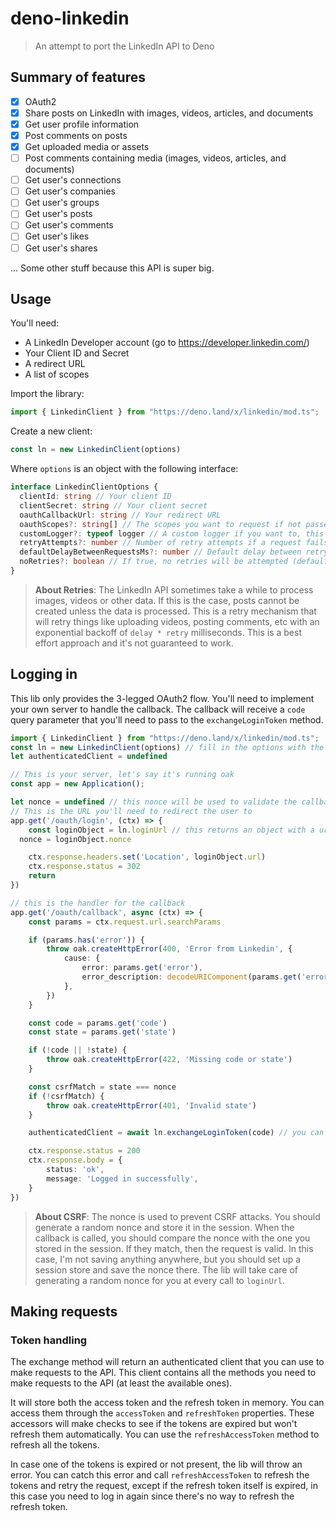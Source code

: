 # deno-linkedin

> An attempt to port the LinkedIn API to Deno

## Summary of features

- [x] OAuth2
- [x] Share posts on LinkedIn with images, videos, articles, and documents
- [x] Get user profile information
- [x] Post comments on posts
- [x] Get uploaded media or assets
- [ ] Post comments containing media (images, videos, articles, and documents)
- [ ] Get user's connections
- [ ] Get user's companies
- [ ] Get user's groups
- [ ] Get user's posts
- [ ] Get user's comments
- [ ] Get user's likes
- [ ] Get user's shares

... Some other stuff because this API is super big.

## Usage

You'll need:

- A LinkedIn Developer account (go to https://developer.linkedin.com/)
- Your Client ID and Secret
- A redirect URL
- A list of scopes

Import the library:

```ts
import { LinkedinClient } from "https://deno.land/x/linkedin/mod.ts";
```

Create a new client:

```ts
const ln = new LinkedinClient(options)
```

Where `options` is an object with the following interface:

```ts
interface LinkedinClientOptions {
  clientId: string // Your client ID
  clientSecret: string // Your client secret
  oauthCallbackUrl: string // Your redirect URL
  oauthScopes?: string[] // The scopes you want to request if not passed will default to r_emailaddress and r_basicprofile
  customLogger?: typeof logger // A custom logger if you want to, this is an instance of https://deno.land/std@0.212.0/log
  retryAttempts?: number // Number of retry attempts if a request fails (default 3)
  defaultDelayBetweenRequestsMs?: number // Default delay between retry requests in milliseconds (default 500)
  noRetries?: boolean // If true, no retries will be attempted (default false)
}
```

> **About Retries**: The LinkedIn API sometimes take a while to process images, videos or other data. If this is the case, posts cannot be created unless the data is processed. This is a retry mechanism that will retry things like uploading videos, posting comments, etc with an exponential backoff of `delay * retry` milliseconds. This is a best effort approach and it's not guaranteed to work.

## Logging in

This lib only provides the 3-legged OAuth2 flow. You'll need to implement your own server to handle the callback. The callback will receive a `code` query parameter that you'll need to pass to the `exchangeLoginToken` method.

```ts
import { LinkedinClient } from "https://deno.land/x/linkedin/mod.ts";
const ln = new LinkedinClient(options) // fill in the options with the callback url
let authenticatedClient = undefined

// This is your server, let's say it's running oak
const app = new Application();

let nonce = undefined // this nonce will be used to validate the callback
// This is the URL you'll need to redirect the user to
app.get('/oauth/login', (ctx) => {
	const loginObject = ln.loginUrl // this returns an object with a url and a nonce
  nonce = loginObject.nonce

	ctx.response.headers.set('Location', loginObject.url)
	ctx.response.status = 302
	return
})

// this is the handler for the callback
app.get('/oauth/callback', async (ctx) => {
	const params = ctx.request.url.searchParams

	if (params.has('error')) {
		throw oak.createHttpError(400, 'Error from Linkedin', {
			cause: {
				error: params.get('error'),
				error_description: decodeURIComponent(params.get('error_description')!),
			},
		})
	}

	const code = params.get('code')
	const state = params.get('state')

	if (!code || !state) {
		throw oak.createHttpError(422, 'Missing code or state')
	}

	const csrfMatch = state === nonce
	if (!csrfMatch) {
		throw oak.createHttpError(401, 'Invalid state')
	}

	authenticatedClient = await ln.exchangeLoginToken(code) // you can use this to make requests to the API

	ctx.response.status = 200
	ctx.response.body = {
		status: 'ok',
		message: 'Logged in successfully',
	}
})
```

> **About CSRF**: The nonce is used to prevent CSRF attacks. You should generate a random nonce and store it in the session. When the callback is called, you should compare the nonce with the one you stored in the session. If they match, then the request is valid. In this case, I'm not saving anything anywhere, but you should set up a session store and save the nonce there. The lib will take care of generating a random nonce for you at every call to `loginUrl`.

## Making requests

### Token handling

The exchange method will return an authenticated client that you can use to make requests to the API. This client contains all the methods you need to make requests to the API (at least the available ones).

It will store both the access token and the refresh token in memory. You can access them through the `accessToken` and `refreshToken` properties. These accessors will make checks to see if the tokens are expired but won't refresh them automatically. You can use the `refreshAccessToken` method to refresh all the tokens.

In case one of the tokens is expired or not present, the lib will throw an error. You can catch this error and call `refreshAccessToken` to refresh the tokens and retry the request, except if the refresh token itself is expired, in this case you need to log in again since there's no way to refresh the refresh token.
